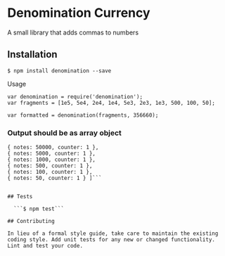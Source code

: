 # Denomination Currency

A small library that adds commas to numbers

## Installation
```$ npm install denomination --save```

Usage

```
var denomination = require('denomination');
var fragments = [1e5, 5e4, 2e4, 1e4, 5e3, 2e3, 1e3, 500, 100, 50];

var formatted = denomination(fragments, 356660);
```
### Output should be as array object

```[ { notes: 100000, counter: 3 },
{ notes: 50000, counter: 1 },
{ notes: 5000, counter: 1 },
{ notes: 1000, counter: 1 },
{ notes: 500, counter: 1 },
{ notes: 100, counter: 1 },
{ notes: 50, counter: 1 } ]```


## Tests

  ```$ npm test```

## Contributing

In lieu of a formal style guide, take care to maintain the existing coding style. Add unit tests for any new or changed functionality. Lint and test your code.
